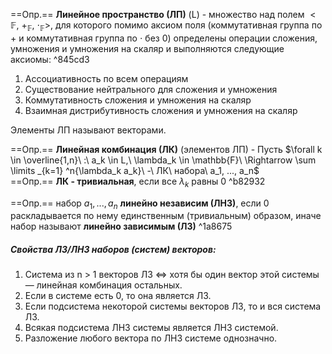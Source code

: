 ==Опр.== **Линейное пространство (ЛП)**  (L) - множество над полем $<\mathbb{F},\ +_{\mathbb{F}},\ \cdot_{\mathbb{F}} >,$  для которого помимо аксиом поля (коммутативная группа по + и коммутативная группа по $\cdot$ без 0) определены операции сложения, умножения и умножения на скаляр и выполняются следующие аксиомы: ^845cd3

1. Ассоциативность по всем операциям
2. Существование нейтрального для сложения и умножения
3. Коммутативность сложения и умножения на скаляр
4. Взаимная дистрибутивность сложения и умножения на скаляр

Элементы ЛП называют векторами.

==Опр.== **Линейная комбинация (ЛК)** (элементов ЛП) - Пусть $\forall k \in \overline{1,n}\ :\ a_k \in L,\ \lambda_k \in \mathbb{F}\ \Rightarrow \sum \limits _{k=1} ^n{\lambda_k a_k}\ -\ ЛК\ набора\ a_1, ..., a_n$  
==Опр.== **ЛК - тривиальная**, если все $\lambda_k$ равны 0 ^b82932

==Опр.== набор $a_1, ..., a_n$ **линейно независим (ЛНЗ)**, если 0 раскладывается по нему единственным (тривиальным) образом, иначе набор называют **линейно зависимым (ЛЗ)** ^1a8675

##### Свойства ЛЗ/ЛНЗ наборов (систем) векторов:

1. Система из n > 1 векторов ЛЗ ⇔ хотя бы один вектор этой системы — линейная комбинация остальных. 
2. Если в системе есть 0, то она является ЛЗ. 
3. Если подсистема некоторой системы векторов ЛЗ, то и вся система ЛЗ. 
4. Всякая подсистема ЛНЗ системы является ЛНЗ системой. 
5. Разложение любого вектора по ЛНЗ системе однозначно.
